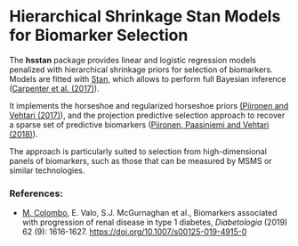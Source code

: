 # Hierarchical Shrinkage Stan Models for Biomarker Selection

The **hsstan** package provides linear and logistic regression models penalized
with hierarchical shrinkage priors for selection of biomarkers. Models are
fitted with [Stan](https://mc-stan.org), which allows to perform full Bayesian
inference ([Carpenter et al. (2017)](https://doi.org/10.18637/jss.v076.i01)).

It implements the horseshoe and regularized horseshoe priors [(Piironen and
Vehtari (2017)](https://doi.org/10.1214/17-EJS1337SI)), and the projection
predictive selection approach to recover a sparse set of predictive biomarkers
([Piironen, Paasiniemi and Vehtari (2018)](https://arxiv.org/abs/1810.02406)).

The approach is particularly suited to selection from high-dimensional panels
of biomarkers, such as those that can be measured by MSMS or similar technologies.

### References:

* [M. Colombo][mcol], E. Valo, S.J. McGurnaghan et al.,
  Biomarkers associated with progression of renal disease in type 1 diabetes,
  _Diabetologia_ (2019) 62 (9): 1616-1627.
  https://doi.org/10.1007/s00125-019-4915-0

[mcol]: https://pm2.phs.ed.ac.uk/~mcolombo/
